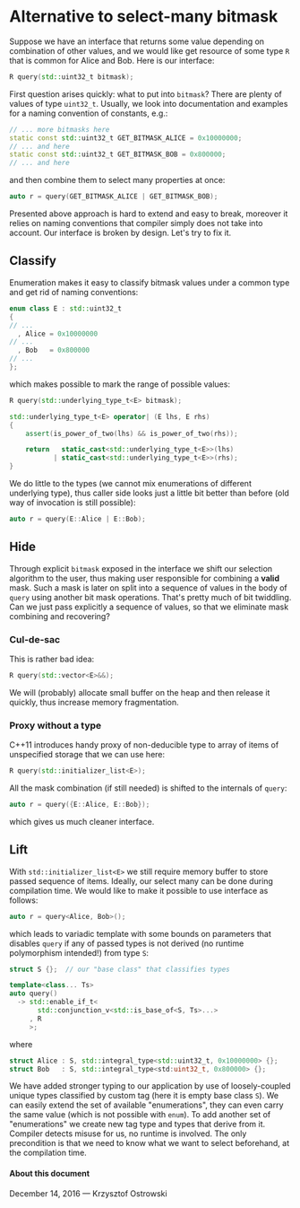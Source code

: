 
# Alternative to select-many bitmask

Suppose we have an interface that returns some value depending on combination of other values, and we would like get resource of some type `R` that is common for Alice and Bob. Here is our interface:

```c++
R query(std::uint32_t bitmask);
```

First question arises quickly: what to put into `bitmask`? There are plenty of values of type `uint32_t`. Usually, we look into documentation and examples for a naming convention of constants, e.g.:

```c++
// ... more bitmasks here
static const std::uint32_t GET_BITMASK_ALICE = 0x10000000;
// ... and here
static const std::uint32_t GET_BITMASK_BOB = 0x800000;
// ... and here
```

and then combine them to select many properties at once:

```c++
auto r = query(GET_BITMASK_ALICE | GET_BITMASK_BOB);
```

Presented above approach is hard to extend and easy to break, moreover it relies on naming conventions that compiler simply does not take into account. Our interface is broken by design. Let's try to fix it.

## Classify

Enumeration makes it easy to classify bitmask values under a common type and get rid of naming conventions:

```c++
enum class E : std::uint32_t
{
// ...
  , Alice = 0x10000000
// ...
  , Bob   = 0x800000
// ...
};
```

which makes possible to mark the range of possible values:

```c++
R query(std::underlying_type_t<E> bitmask);

std::underlying_type_t<E> operator| (E lhs, E rhs)
{
    assert(is_power_of_two(lhs) && is_power_of_two(rhs));

    return   static_cast<std::underlying_type_t<E>>(lhs)
           | static_cast<std::underlying_type_t<E>>(rhs);
}
```

We do little to the types (we cannot mix enumerations of different underlying type), thus caller side looks just a little bit better than before (old way of invocation is still possible):

```c++
auto r = query(E::Alice | E::Bob);
```

## Hide

Through explicit `bitmask` exposed in the interface we shift our selection algorithm to the user, thus making user responsible for combining a **valid** mask. Such a mask is later on split into a sequence of values in the body of `query` using another bit mask operations. That's pretty much of bit twiddling. Can we just pass explicitly a sequence of values, so that we eliminate mask combining and recovering?

### Cul-de-sac

This is rather bad idea:

```c++
R query(std::vector<E>&&);
```
We will (probably) allocate small buffer on the heap and then release it quickly, thus increase memory fragmentation.

### Proxy without a type

C++11 introduces handy proxy of non-deducible type to array of items of unspecified storage that we can use here:

```c++
R query(std::initializer_list<E>);
```

All the mask combination (if still needed) is shifted to the internals of `query`:

```c++
auto r = query({E::Alice, E::Bob});
```

which gives us much cleaner interface.

## Lift

With `std::initializer_list<E>` we still require memory buffer to store passed sequence of items. Ideally, our select many can be done during compilation time. We would like to make it possible to use interface as follows:

```c++
auto r = query<Alice, Bob>();
```

which leads to variadic template with some bounds on parameters that disables `query` if any of passed types is not derived (no runtime polymorphism intended!) from type `S`:


```c++
struct S {};  // our "base class" that classifies types

template<class... Ts>
auto query()
  -> std::enable_if_t<
       std::conjunction_v<std::is_base_of<S, Ts>...>
     , R
     >;
```

where

```c++
struct Alice : S, std::integral_type<std::uint32_t, 0x10000000> {};
struct Bob   : S, std::integral_type<std:uint32_t, 0x800000> {};
```

We have added stronger typing to our application by use of loosely-coupled unique types classified by custom tag (here it is empty base class `S`). We can easily extend the set of available "enumerations", they can even carry the same value (which is not possible with `enum`). To add another set of "enumerations" we create new tag type and types that derive from it. Compiler detects misuse for us, no runtime is involved. The only precondition is that we need to know what we want to select beforehand, at the compilation time.

#### About this document

December 14, 2016 &mdash; Krzysztof Ostrowski


